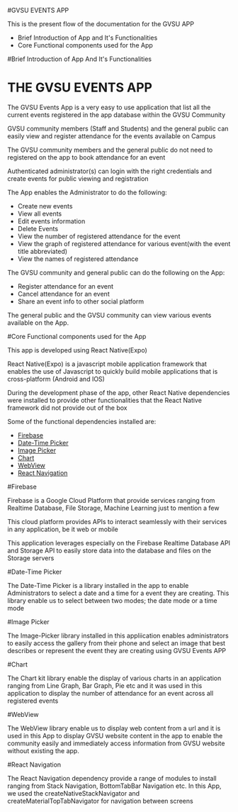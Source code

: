 #GVSU EVENTS APP
<p>This is the present flow of the documentation for the GVSU APP</p>
<ul>
    <li>Brief Introduction of App and It's Functionalities</li>
    <li>Core Functional components used for the App</li>
</ul>

#Brief Introduction of App And It's Functionalities
<h1>THE GVSU EVENTS APP</h1>

<p>The GVSU Events App is a very easy to use application that list all the current events registered in the app database within the GVSU Community</p>

<p>GVSU community members (Staff and Students) and the general public can easily view and register attendance for the events available on Campus</p>

<p>The GVSU community members and the general public do not need to registered on the app to book attendance for an event</p>

<p>Authenticated administrator(s) can login with the right credentials and create events for public viewing and registration</p>

<p>The App enables the Administrator to do the following:</p>

<ul>
    <li>Create new events</li>
    <li>View all events</li>
    <li>Edit events information</li>
    <li>Delete Events</li>
    <li>View the number of registered attendance for the event</li>
    <li>View the graph of registered attendance for various event(with the event title abbreviated)</li>
    <li>View the names of registered attendance</li>
</ul>

<p>The GVSU community and general public can do the following on the App:</p>

<ul>
    <li>Register attendance for an event</li>
    <li>Cancel attendance for an event</li>
    <li>Share an event info to other social platform</li>
</ul>

<p>The general public and the GVSU community can view various events available on the App.</p>



#Core Functional components used for the App

<p>This app is developed using React Native(Expo)</p>
<p>React Native(Expo) is a javascript mobile application framework that enables the use of Javascript to quickly build mobile applications that is cross-platform (Android and IOS)</p>

<p>During the development phase of the app, other React Native dependencies were installed to provide other functionalities that the React Native framework did not provide out of the box</p>

<p>Some of the functional dependencies installed are:</p>

<ul>
    <li>
        <a href="https://docs.expo.dev/guides/using-firebase/" target="_blank">Firebase</a>
    </li>
    <li>
        <a href="https://hossein-zare.github.io/react-native-dropdown-picker-website/" target="_blank">Date-Time Picker</a>
    </li>
    <li>
        <a href="https://docs.expo.dev/versions/latest/sdk/imagepicker/" target="_blank">Image Picker</a>
    </li>
    <li>
        <a href="https://www.npmjs.com/package/react-native-chart-kit" target="_blank">Chart</a>
    </li>
    <li>
        <a href="https://docs.expo.dev/versions/v45.0.0/sdk/webview/" target="_blank">WebView</a>
    </li>
    <li>
        <a href="https://reactnavigation.org/" target="_blank">React Navigation</a>
    </li>
</ul>

#Firebase

<p>Firebase is a Google Cloud Platform that provide services ranging from Realtime Database, File Storage, Machine Learning just to mention a few</p>

<p>This cloud platform provides APIs to interact seamlessly with their services in any application, be it web or mobile</p>

<p>This application leverages especially on the Firebase Realtime Database API and Storage API to easily store data into the database and files on the Storage servers</p>

#Date-Time Picker

<p>The Date-Time Picker is a library installed in the app to enable Administrators to select a date and a time for a event they are creating. This library enable us to select between two modes; the date mode or a time mode</p>

#Image Picker
<p>The Image-Picker library installed in this appliication enables administrators to easily access the gallery from their phone and select an image that best describes or represent the event they are creating using GVSU Events APP</p>

#Chart
<p>The Chart kit library enable the display of various charts in an application ranging from Line Graph, Bar Graph, Pie etc and it was used in this application to display the number of attendance for an event across all registered events</p>

#WebView
<p>The WebView library enable us to display web content from a url and it is used in this App to display GVSU website content in the app to enable the community easily and immediately access information from GVSU website without existing the app.</p>

#React Navigation
<p>The React Navigation dependency provide a range of modules to install ranging from Stack Navigation, BottomTabBar Navigation etc. In this App, we used the createNativeStackNavigator and createMaterialTopTabNavigator for navigation between screens</p>